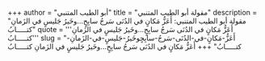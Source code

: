 +++
author = "أبو الطيب المتنبي"
title = "مقولة أبو الطيب المتنبي"
description = "مقولة أبو الطيب المتنبي: أَعَزُّ مَكانٍ في الدُنَى سَرجُ سابِحٍ...وخَيرُ جَليسٍ في الزَمانِ كتـــــابُ"
quote = '''أَعَزُّ مَكانٍ في الدُنَى سَرجُ سابِحٍ...وخَيرُ جَليسٍ في الزَمانِ كتـــــابُ'''
slug = "أَعَزُّ-مَكانٍ-في-الدُنَى-سَرجُ-سابِحٍوخَيرُ-جَليسٍ-في-الزَمانِ-كتـــــابُ"
+++
أَعَزُّ مَكانٍ في الدُنَى سَرجُ سابِحٍ...وخَيرُ جَليسٍ في الزَمانِ كتـــــابُ
